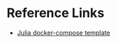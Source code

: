 # Reference Links

- [Julia docker-compose template](https://github.com/MalteBoehm/julia_docker-compose_template)